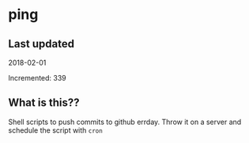 # ping

## Last updated
2018-02-01

Incremented: 339

## What is this??
Shell scripts to push commits to github errday. Throw it on a server and schedule the script with `cron`
